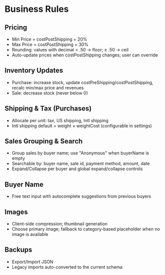 # Business Rules

## Pricing

- Min Price = costPostShipping + 20%
- Max Price = costPostShipping + 30%
- Rounding: values with decimal < .50 → floor; ≥ .50 → ceil
- Auto-update prices when costPostShipping changes; user can override

## Inventory Updates

- Purchase: increase stock, update costPreShipping/costPostShipping, recalc min/max price and revenues
- Sale: decrease stock (never below 0)

## Shipping & Tax (Purchases)

- Allocate per unit: tax, US shipping, Intl shipping
- Intl shipping default = weight × weightCost (configurable in settings)

## Sales Grouping & Search

- Group sales by buyer name; use "Anonymous" when buyerName is empty
- Searchable by: buyer name, sale id, payment method, amount, date
- Expand/Collapse per buyer and global expand/collapse controls

## Buyer Name

- Free text input with autocomplete suggestions from previous buyers

## Images

- Client-side compression; thumbnail generation
- Choose primary image; fallback to category-based placeholder when no image is available

## Backups

- Export/Import JSON
- Legacy imports auto-converted to the current schema
